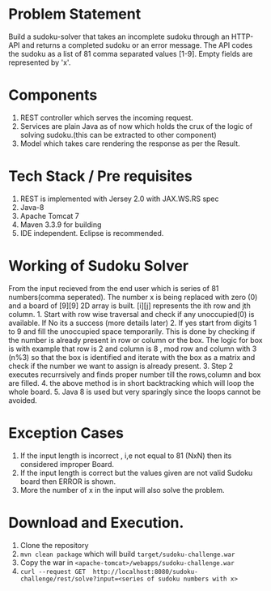 # Problem Statement  
Build a sudoku-solver  that takes an incomplete sudoku through an HTTP-API and returns a completed sudoku or an error message.
 The API codes the sudoku as a list of 81 comma separated values [1-9]. Empty fields are represented by 'x'.
 
# Components
1. REST controller which serves the incoming request. 
2. Services are plain Java as of now which holds the crux of the logic of solving sudoku.(this can be extracted to other component)
3. Model which takes care rendering the response as per the Result.

# Tech Stack / Pre requisites
1. REST is implemented with Jersey 2.0 with JAX.WS.RS spec
2. Java-8
3. Apache Tomcat 7
4. Maven 3.3.9 for building
5. IDE independent. Eclipse is recommended.

# Working of Sudoku Solver

From the input recieved from the end user which is series of 81 numbers(comma seperated). The number x is being replaced with zero (0) and a board of [9][9] 2D array is built. [i][j] represents the ith row and jth column. 
    1. Start with row wise traversal and check if any unoccupied(0) is available. If No its a success (more details later)
    2. If yes start from digits 1 to 9 and fill the unoccupied space temporarily. This is done by checking if the number is already present in row or column or the box. The logic for box is with example that row is 2 and column is 8 , mod row and column with 3 (n%3) so that the box is identified and iterate with the box as a matrix and check if the number we want to assign is already present. 
    3. Step 2 executes recurrsively and finds proper number till the rows,column and box are filled.
    4. the above method is in short backtracking which will loop the whole board.
    5. Java 8 is used but very sparingly since the loops cannot be avoided.

# Exception Cases

1. If the input length is incorrect , i,e not equal to 81 (NxN) then its considered improper Board.
2. If the input length is correct but the values given are not valid Sudoku board then ERROR is shown.
3. More the number of x in the input will also solve the problem.

# Download and Execution.

1. Clone the repository
2. `mvn clean package` which will build `target/sudoku-challenge.war`
3. Copy the war in `<apache-tomcat>/webapps/sudoku-challenge.war`
4. `curl --request GET  http://localhost:8080/sudoku-challenge/rest/solve?input=<series of sudoku numbers with x>`

 
   







